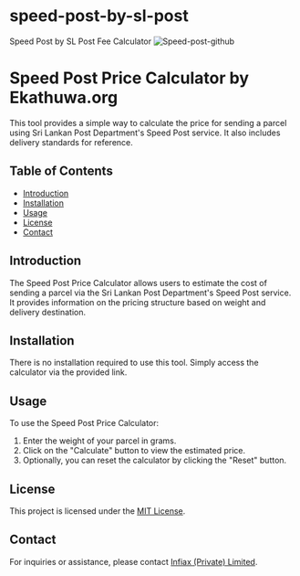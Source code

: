 # speed-post-by-sl-post
Speed Post by SL Post Fee Calculator
![Speed-post-github](https://github.com/harindujayakody/speed-post-by-sl-post/assets/9878813/56259745-6a9f-4487-bd32-531ed1957aa9)

# Speed Post Price Calculator by Ekathuwa.org

This tool provides a simple way to calculate the price for sending a parcel using Sri Lankan Post Department's Speed Post service. It also includes delivery standards for reference.

## Table of Contents

- [Introduction](#introduction)
- [Installation](#installation)
- [Usage](#usage)
- [License](#license)
- [Contact](#contact)

## Introduction

The Speed Post Price Calculator allows users to estimate the cost of sending a parcel via the Sri Lankan Post Department's Speed Post service. It provides information on the pricing structure based on weight and delivery destination.

## Installation

There is no installation required to use this tool. Simply access the calculator via the provided link.

## Usage

To use the Speed Post Price Calculator:

1. Enter the weight of your parcel in grams.
2. Click on the "Calculate" button to view the estimated price.
3. Optionally, you can reset the calculator by clicking the "Reset" button.

## License

This project is licensed under the [MIT License](LICENSE).

## Contact

For inquiries or assistance, please contact [Infiax (Private) Limited](https://ekathuwa.org/speed-post/).
